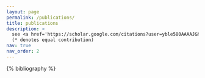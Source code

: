 ```yaml
---
layout: page
permalink: /publications/
title: publications
description: >
  see <a href='https://scholar.google.com/citations?user=yble580AAAAJ&hl=en' style='color: #006666;'>google scholar</a> for most updated publications<br>
  (* denotes equal contribution)
nav: true
nav_order: 2
---
```


<!-- _pages/publications.md -->
<div class="publications">

{% bibliography %}

</div>
